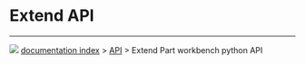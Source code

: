 # Extend API







---
![](images/Right_arrow.png) [documentation index](../README.md) > [API](Category_API.md) > Extend Part workbench python API

